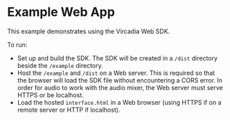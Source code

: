 # Example Web App

This example demonstrates using the Vircadia Web SDK.

To run:
- Set up and build the SDK. The SDK will be created in a `/dist` directory beside the `/example` directory.
- Host the `/example` and `/dist` on a Web server. This is required so that the browser will load the SDK file without
  encountering a CORS error. In order for audio to work with the audio mixer, the Web server must serve HTTPS or be localhost.
- Load the hosted `interface.html` in a Web browser (using HTTPS if on a remote server or HTTP if localhost).
